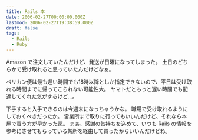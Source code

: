 ```yaml
---
title: Rails 本
date: 2006-02-27T00:00:00.000Z
lastmod: 2006-02-27T19:38:59.000Z
draft: false
tags:
  - Rails
  - Ruby
---
```


Amazon で注文していたんだけど、発送が日曜になってしまった。 土日のどちらかで受け取れると思っていたんだけどなぁ。

ペリカン便は最も遅い時間でも18時以降としか指定できないので、平日は受け取れる時間までに帰ってこられない可能性大。 ヤマトだともっと遅い時間でも配達してくれた気がするけど…。

下手すると入手できるのは今週末になっちゃうかな。 職場で受け取れるようにしておくべきだったか。 営業所まで取りに行ってもいいんだけど、それなら本屋で買う方が早かった罠。 まぁ、感謝の気持ちを込めて、いつも Rails の情報を参考にさせてもらっている某所を経由して買ったからいいんだけどね。
